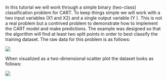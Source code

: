 
In this tutorial we will work through a simple binary (two-class) classification problem for
CART. To keep things simple we will work with a two input variables (X1 and X2) and a single
output variable (Y ). This is not a real problem but a contrived problem to demonstrate how
to implement the CART model and make predictions. The example was designed so that the
algorithm will find at least two split points in order to best classify the training dataset. The
raw data for this problem is as follows:

![](https://github.com/fenago/katacoda-scenarios/raw/master/master-machine-learning-algorithms/master-machine-learning-algorithms-08/steps/5/1.JPG)

When visualized as a two-dimensional scatter plot the dataset looks as follows:

![](https://github.com/fenago/katacoda-scenarios/raw/master/master-machine-learning-algorithms/master-machine-learning-algorithms-08/steps/5/2.JPG)
